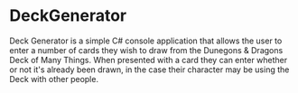 # DeckGenerator

Deck Generator is a simple C# console application that allows the user to enter a number of cards they wish to draw from the Dunegons & Dragons Deck of Many Things. When presented with a card they can enter whether or not it's already been drawn, in the case their character may be using the Deck with other people.
